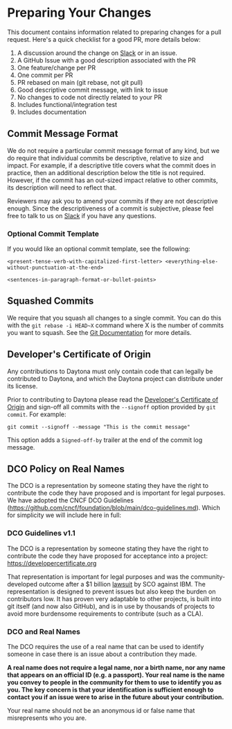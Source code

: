 # Preparing Your Changes

This document contains information related to preparing changes for a pull request. Here's a quick checklist for a good PR, more details below:

1. A discussion around the change on [Slack](https://join.slack.com/t/daytonacommunity/shared_invite/zt-273yohksh-Q5YSB5V7tnQzX2RoTARr7Q) or in an issue.
1. A GitHub Issue with a good description associated with the PR
1. One feature/change per PR
1. One commit per PR
1. PR rebased on main (git rebase, not git pull)
1. Good descriptive commit message, with link to issue
1. No changes to code not directly related to your PR
1. Includes functional/integration test
1. Includes documentation

## Commit Message Format

We do not require a particular commit message format of any kind, but we do require that individual commits be descriptive, relative to size and impact.
For example, if a descriptive title covers what the commit does in practice, then an additional description below the title is not required.
However, if the commit has an out-sized impact relative to other commits, its description will need to reflect that.

Reviewers may ask you to amend your commits if they are not descriptive enough.
Since the descriptiveness of a commit is subjective, please feel free to talk to us on [Slack](https://join.slack.com/t/daytonacommunity/shared_invite/zt-273yohksh-Q5YSB5V7tnQzX2RoTARr7Q) if you have any questions.

### Optional Commit Template

If you would like an optional commit template, see the following:

```text
<present-tense-verb-with-capitalized-first-letter> <everything-else-without-punctuation-at-the-end>

<sentences-in-paragraph-format-or-bullet-points>
```

## Squashed Commits

We require that you squash all changes to a single commit. You can do this with the `git rebase -i HEAD~X` command where X is the number of commits you want to squash. See the [Git Documentation](https://git-scm.com/book/en/v2/Git-Branching-Rebasing) for more details.

## Developer's Certificate of Origin

Any contributions to Daytona must only contain code that can legally be contributed to Daytona, and which the Daytona project can distribute under its license.

Prior to contributing to Daytona please read the [Developer's Certificate of Origin](https://developercertificate.org/) and sign-off all commits with the `--signoff` option provided by `git commit`. For example:

```
git commit --signoff --message "This is the commit message"
```

This option adds a `Signed-off-by` trailer at the end of the commit log message.

## DCO Policy on Real Names

The DCO is a representation by someone stating they have the right to contribute the code they have proposed and is important for legal purposes. We have adopted the CNCF DCO Guidelines (https://github.com/cncf/foundation/blob/main/dco-guidelines.md). Which for simplicity we will include here in full:

### DCO Guidelines v1.1

The DCO is a representation by someone stating they have the right to contribute the code they have proposed for acceptance into a project: https://developercertificate.org

That representation is important for legal purposes and was the community-developed outcome after a $1 billion [lawsuit](https://en.wikipedia.org/wiki/SCO%E2%80%93Linux_disputes) by SCO against IBM. The representation is designed to prevent issues but also keep the burden on contributors low. It has proven very adaptable to other projects, is built into git itself (and now also GitHub), and is in use by thousands of projects to avoid more burdensome requirements to contribute (such as a CLA).

### DCO and Real Names

The DCO requires the use of a real name that can be used to identify someone in case there is an issue about a contribution they made.

**A real name does not require a legal name, nor a birth name, nor any name that appears on an official ID (e.g. a passport). Your real name is the name you convey to people in the community for them to use to identify you as you. The key concern is that your identification is sufficient enough to contact you if an issue were to arise in the future about your contribution.**

Your real name should not be an anonymous id or false name that misrepresents who you are.
